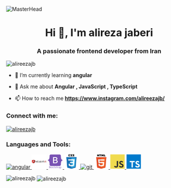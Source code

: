 ![MasterHead](https://wallup.net/wp-content/uploads/2017/11/22/308555-programming.jpg)
<h1 align="center">Hi 👋, I'm alireza jaberi</h1>
<h3 align="center">A passionate frontend developer from Iran</h3>


<p align="left"> <img src="https://komarev.com/ghpvc/?username=alireezajb&label=Profile%20views&color=0e75b6&style=flat" alt="alireezajb" /> </p>

- 🌱 I’m currently learning **angular**

- 💬 Ask me about **Angular , JavaScript , TypeScript**

- 📫 How to reach me **https://www.instagram.com/alireezajb/**

<h3 align="left">Connect with me:</h3>
<p align="left">
<a href="https://instagram.com/alireezajb" target="blank"><img align="center" src="https://raw.githubusercontent.com/rahuldkjain/github-profile-readme-generator/master/src/images/icons/Social/instagram.svg" alt="alireezajb" height="30" width="40" /></a>
</p>

<h3 align="left">Languages and Tools:</h3>
<p align="left"> <a href="https://angular.io" target="_blank" rel="noreferrer"> <img src="https://angular.io/assets/images/logos/angular/angular.svg" alt="angular" width="40" height="40"/> </a> <a href="https://angular.io" target="_blank" rel="noreferrer"> <img src="https://raw.githubusercontent.com/devicons/devicon/master/icons/angularjs/angularjs-original-wordmark.svg" alt="angularjs" width="40" height="40"/> </a> <a href="https://getbootstrap.com" target="_blank" rel="noreferrer"> <img src="https://raw.githubusercontent.com/devicons/devicon/master/icons/bootstrap/bootstrap-plain-wordmark.svg" alt="bootstrap" width="40" height="40"/> </a> <a href="https://www.w3schools.com/css/" target="_blank" rel="noreferrer"> <img src="https://raw.githubusercontent.com/devicons/devicon/master/icons/css3/css3-original-wordmark.svg" alt="css3" width="40" height="40"/> </a> <a href="https://git-scm.com/" target="_blank" rel="noreferrer"> <img src="https://www.vectorlogo.zone/logos/git-scm/git-scm-icon.svg" alt="git" width="40" height="40"/> </a> <a href="https://www.w3.org/html/" target="_blank" rel="noreferrer"> <img src="https://raw.githubusercontent.com/devicons/devicon/master/icons/html5/html5-original-wordmark.svg" alt="html5" width="40" height="40"/> </a> <a href="https://developer.mozilla.org/en-US/docs/Web/JavaScript" target="_blank" rel="noreferrer"> <img src="https://raw.githubusercontent.com/devicons/devicon/master/icons/javascript/javascript-original.svg" alt="javascript" width="40" height="40"/> </a> <a href="https://www.typescriptlang.org/" target="_blank" rel="noreferrer"> <img src="https://raw.githubusercontent.com/devicons/devicon/master/icons/typescript/typescript-original.svg" alt="typescript" width="40" height="40"/> </a> </p>

<p><img align="left" src="https://github-readme-stats.vercel.app/api/top-langs?username=alireezajb&show_icons=true&locale=en&layout=compact" alt="alireezajb" /></p>

<p>&nbsp;<img align="center" src="https://github-readme-stats.vercel.app/api?username=alireezajb&show_icons=true&locale=en" alt="alireezajb" /></p>

